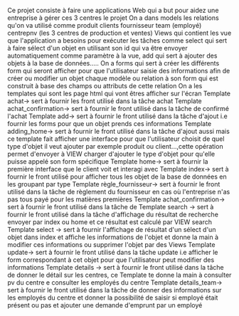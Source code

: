 Ce projet consiste à faire une applications Web qui a but pour aidez une entreprise à gérer ces 3 centres le projet
On a dans models les relations qu'on va utilisé comme produit clients fournisseur team (employé) centrepnv (les 3 centres de production et ventes) 
Views qui contient les vue que l'application a besoins pour exécuter les tâches comme select qui sert à faire sélect d'un objet en utilisant son id
qui va être envoyer automatiquement comme paramètre à la vue, add qui sert à ajouter des objets à la base de données.....
On a forms qui sert à créer les différents form qui seront afficher pour que l'utilisateur saisie des informations afin de créer ou modifier un objet 
chaque modèle ou relation à son form qui est construit à base des champs ou attributs de cette relation
On a les templates qui sont les page html qui vont êtres afficher sur l'écran 
Template achat-> sert à fournir les front utilisé dans la tâche achat
Template achat_confirmation-> sert à fournir le front utilisé dans la tâche de confirmé l'achat 
Template add-> sert à fournir le front utilisé dans la tâche d'ajout i.e fournir les forms pour que un objet prends ces informations 
Template adding_home-> sert à fournir le front utilisé dans la tâche d'ajout aussi mais ce template fait afficher une interface pour que l'utilisateur choisit de quel type d'objet il veut ajouter par exemple produit ou client...,cette opération permet d'envoyer à VIEW charger d'ajouter le type d'objet pour qu'elle puisse appelé son form spécifique 
Template home-> sert à fournir la première interface que le client voit et interagi avec 
Template index-> sert à fournir le front utilisé pour afficher tous les objet de la base de données en les groupant par type
Template règle_fournisseur-> sert à fournir le front utilisé dans la tâche de règlement du fournisseur en cas où l'entreprise n'as pas tous payé pour les matières premières 
Template achat_confirmation-> sert à fournir le front utilisé dans la tâche de
Template search -> sert à fournir le front utilisé dans la tâche d'affichage du résultat de recherche envoyer par index ou home et ce résultat est calculé par VIEW search 
Template select -> sert à fournir l'affichage de résultat d'un sélect d'un objet dans index et affiche les informations de l'objet et donne la main à modifier ces informations ou supprimer l'objet par des Views 
Template update-> sert à fournir le front utilisé dans la tâche update i.e afficher le form correspondant à cet objet pour que l'utilisateur peut modifier des informations 
Template details -> sert à fournir le front utilisé dans la tâche de donner le détail sur les centres, ce Template te donne la main à consulter pv du centre e consulter les employés du centre 
Template details_team-> sert à fournir le front utilisé dans la tâche de donner des informations sur les employés du centre et donner la possibilité de saisir si employé était présent ou pas et ajouter une demande d'emprunt par un employé 
